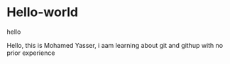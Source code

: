 # Hello-world
hello

Hello, this is Mohamed Yasser, i aam learning about git and githup
with no prior experience
